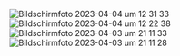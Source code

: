 ![Bildschirmfoto 2023-04-04 um 12 31 33](https://user-images.githubusercontent.com/45995648/229765313-07557487-77a2-43c2-9d4c-17647a78d795.png)
![Bildschirmfoto 2023-04-04 um 12 22 38](https://user-images.githubusercontent.com/45995648/229763184-1445902e-a3fd-4c03-bcb8-7bec76e3af3c.png)
![Bildschirmfoto 2023-04-03 um 21 11 33](https://user-images.githubusercontent.com/45995648/229750442-ab8e6d7d-fc31-4c33-ac21-a7fd0d9c7444.png)
![Bildschirmfoto 2023-04-03 um 21 11 28](https://user-images.githubusercontent.com/45995648/229750458-1d823e1a-0f5a-497c-8b24-bcbbf7effd3d.png)
